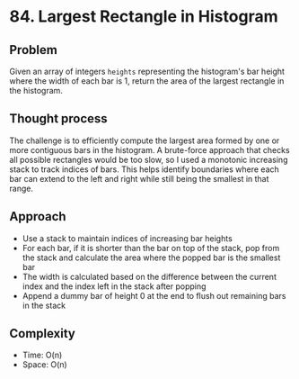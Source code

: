 # 84. Largest Rectangle in Histogram

## Problem  
Given an array of integers `heights` representing the histogram's bar height where the width of each bar is 1, return the area of the largest rectangle in the histogram.

## Thought process  
The challenge is to efficiently compute the largest area formed by one or more contiguous bars in the histogram. A brute-force approach that checks all possible rectangles would be too slow, so I used a monotonic increasing stack to track indices of bars. This helps identify boundaries where each bar can extend to the left and right while still being the smallest in that range.

## Approach  
- Use a stack to maintain indices of increasing bar heights  
- For each bar, if it is shorter than the bar on top of the stack, pop from the stack and calculate the area where the popped bar is the smallest bar  
- The width is calculated based on the difference between the current index and the index left in the stack after popping  
- Append a dummy bar of height 0 at the end to flush out remaining bars in the stack  

## Complexity  
- Time: O(n)  
- Space: O(n)